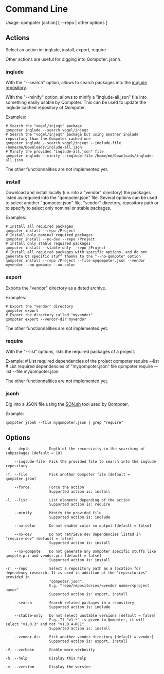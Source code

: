 Command Line
============

Usage: qompoter [action] [ --repo <repo> | other options ]

## Actions

Select an action in: inqlude, install, export, require

Other actions are useful for digging into Qompoter: jsonh.

### inqlude

With the "--search" option, allows to search packages into the [inqlude repository](https://inqlude.org/).

With the "--minify" option, allows to minify a "inqlude-all.json" file into something easily usable by Qompoter. This can be used to update the inqlude cached repository of Qompoter.

Examples:

    # Search the "vogel/injeqt" package
    qompoter inqlude --search vogel/injeqt
    # Search the "vogel/injeqt" package but using another inqlude repository than the Qompoter cached one
    qompoter inqlude --search vogel/injeqt --inqlude-file /home/me/Downloads/inqlude-all.json
    # Minify the provided "inqlude-all.json" file
    qompoter inqlude --minify --inqlude-file /home/me/Downloads/inqlude-all.json

The other functionnalities are not implemented yet.

### install

Download and install locally (i.e. into a "vendor" directory) the packages listed as required into the "qompoter.json" file. Several options can be used to select another "qompoter.json" file, "vendor" directory, repository path or to specify to select only nominal or stable packages.

Examples:

    # Install all required packages
    qompoter install --repo /Project
    # Install only nominal required packages
    qompoter install --no-dev --repo /Project
    # Install only stable required packages
    qompoter install --stable-only --repo /Project
    # Install all required packages with specific options, and do not generate Qt specific stuff thanks to the "--no-qompote" option
    qompoter install --repo /Project --file myqompoter.json --vendor myvendor --no-qompote --no-color

### export

Exports the "vendor" directory as a dated archive.

Examples:

    # Export the "vendor" directory
    qompoter export
    # Export the directory called "myvendor"
    qompoter export --vendor-dir myvendor

The other functionnalities are not implemented yet.

### require

With the "--list" options, lists the required packages of a project.

Example:
    # List required dependencies of the project
    qompoter require --list
    # List required dependencies of "myqompoter.json" file
    qompoter require --list --file myqompoter.json

The other functionnalities are not implemented yet.

### jsonh

Dig into a JSON file using the [SON.sh](https://github.com/dominictarr/JSON.sh) tool used by Qompoter.

Example:

    qompoter jsonh --file myqompoter.json | grep "require"

## Options

    -d, --depth         Depth of the recursivity in the searching of subpackages [default = 10]

        --inqlude-file  Pick the provided file to search into the inqlude repository

    -f, --file          Pick another Qompoter file [default = qompoter.json]

        --force         Force the action
                        Supported action is: install

    -l, --list          List elements depending of the action
                        Supported action is: require

        --minify        Minify the provided file
                        Supported action is: inqlude

        --no-color      Do not enable color on output [default = false]

        --no-dev        Do not retrieve dev dependencies listed in "require-dev" [default = false]
                        Supported action is: install

        --no-qompote    Do not generate any Qompoter specific stuffs like qompote.pri and vendor.pri [default = false]
                        Supported action is: install

    -r, --repo          Select a repository path as a location for dependency research. It is used in addition of the "repositories" provided in
                        "qompoter.json".
                        E.g. "repo/repositories/<vendor name>/<project name>"
                        Supported action is: export, install

        --search        Search related packages in a repository
                        Supported action is: inqlude

        --stable-only   Do not select unstable versions [default = false]
                        E.g. If "v1.*" is given to Qompoter, it will select "v1.0.3" and not "v1.0.4-RC1"
                        Supported action is: install

        --vendor-dir    Pick another vendor directory [default = vendor]
                        Supported action is: export, install

    -V, --verbose       Enable more verbosity

    -h, --help          Display this help

    -v, --version       Display the version
